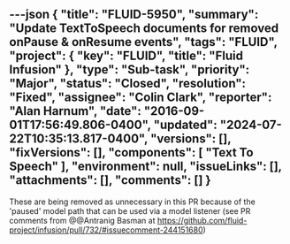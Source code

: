 ---json
{
  "title": "FLUID-5950",
  "summary": "Update TextToSpeech documents for removed onPause & onResume events",
  "tags": "FLUID",
  "project": {
    "key": "FLUID",
    "title": "Fluid Infusion"
  },
  "type": "Sub-task",
  "priority": "Major",
  "status": "Closed",
  "resolution": "Fixed",
  "assignee": "Colin Clark",
  "reporter": "Alan Harnum",
  "date": "2016-09-01T17:56:49.806-0400",
  "updated": "2024-07-22T10:35:13.817-0400",
  "versions": [],
  "fixVersions": [],
  "components": [
    "Text To Speech"
  ],
  "environment": null,
  "issueLinks": [],
  "attachments": [],
  "comments": []
}
---
These are being removed as unnecessary in this PR because of the 'paused' model path that can be used via a model listener (see PR comments from @@Antranig Basman at <https://github.com/fluid-project/infusion/pull/732/#issuecomment-244151680>)

        